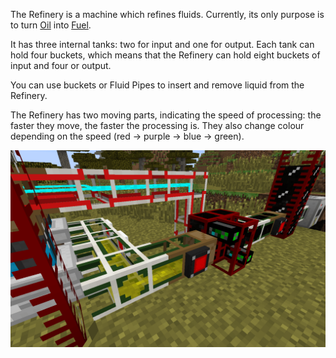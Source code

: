 The Refinery is a machine which refines fluids. Currently, its only purpose is to turn [Oil](/Energy/Oil.md) into [Fuel](/Energy/Fuel.md).

It has three internal tanks: two for input and one for output. Each tank can hold four buckets, which means that the Refinery can hold eight buckets of input and four or output.

You can use buckets or Fluid Pipes to insert and remove liquid from the Refinery.

The Refinery has two moving parts, indicating the speed of processing: the faster they move, the faster the processing is. They also change colour depending on the speed (red -> purple -> blue -> green).

![The Refinery producing Fuel from Oil](/images/screenshots/refinery1.png)
